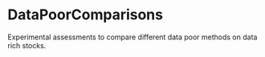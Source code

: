 # DataPoorComparisons

Experimental assessments to compare different data poor methods on data rich stocks.
